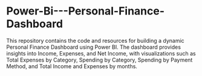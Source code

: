 # Power-Bi---Personal-Finance-Dashboard
This repository contains the code and resources for building a dynamic Personal Finance Dashboard using Power BI. The dashboard provides insights into Income, Expenses, and Net Income, with visualizations such as Total Expenses by Category, Spending by Category, Spending by Payment Method, and Total Income and Expenses by months.
